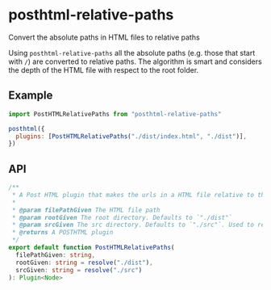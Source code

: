 # posthtml-relative-paths

Convert the absolute paths in HTML files to relative paths

Using `posthtml-relative-paths` all the absolute paths (e.g. those that start with `/`) are converted to relative paths. The algorithm is smart and considers the depth of the HTML file with respect to the root folder.

## Example

```js
import PostHTMLRelativePaths from "posthtml-relative-paths"

posthtml({
  plugins: [PostHTMLRelativePaths("./dist/index.html", "./dist")],
})
```

## API

```ts
/**
 * A Post HTML plugin that makes the urls in a HTML file relative to the root
 *
 * @param filePathGiven The HTML file path
 * @param rootGiven The root directory. Defaults to `"./dist"`
 * @param srcGiven The src directory. Defaults to `"./src"`. Used to resolve the files that are not found in the root directory.
 * @returns A POSTHTML plugin
 */
export default function PostHTMLRelativePaths(
  filePathGiven: string,
  rootGiven: string = resolve("./dist"),
  srcGiven: string = resolve("./src")
): Plugin<Node>
```
